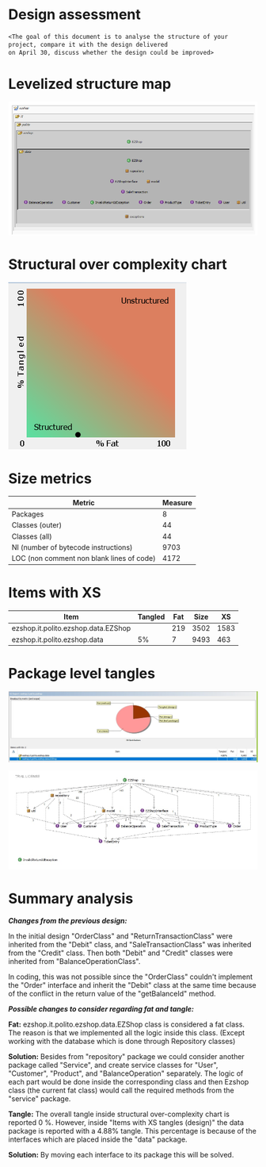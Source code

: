 # Design assessment


```
<The goal of this document is to analyse the structure of your project, compare it with the design delivered
on April 30, discuss whether the design could be improved>
```

# Levelized structure map
![](Images/LevelizedStructureMap.png)

# Structural over complexity chart
![](Images/StructureOverComplexity.png)

# Size metrics

| Metric                                    | Measure |
| ----------------------------------------- | ------- |
| Packages                                  | 8       |
| Classes (outer)                           | 44      |
| Classes (all)                             | 44      |
| NI (number of bytecode instructions)      | 9703    |
| LOC (non comment non blank lines of code) | 4172    |



# Items with XS

| Item                                | Tangled | Fat  | Size | XS   |
| ----------------------------------- | ------- | ---- | ---- | ---- |
| ezshop.it.polito.ezshop.data.EZShop |         | 219  | 3502 | 1583 |
| ezshop.it.polito.ezshop.data        | 5%      | 7    | 9493 | 463  |



# Package level tangles

![](Images/PLT1.jpg)

![](Images/PLT2.jpg)

# Summary analysis

***Changes from the previous design:***

In the initial design "OrderClass" and "ReturnTransactionClass"  were inherited from the "Debit" class, and "SaleTransactionClass" was inherited from the "Credit" class. Then both "Debit" and "Credit" classes were inherited from "BalanceOperationClass".

In coding, this was not possible since the "OrderClass" couldn't implement the "Order" interface and inherit the "Debit" class at the same time because of the conflict in the return value of the "getBalanceId" method.

***Possible changes to consider regarding fat and tangle:***

**Fat:** ezshop.it.polito.ezshop.data.EZShop class is considered a fat class. The reason is that we implemented all the logic inside this class. (Except working with the database which is done through Repository classes)

**Solution:** Besides from "repository" package we could consider another package called "Service", and create service classes for "User", "Customer", "Product", and "BalanceOperation" separately. The logic of each part would be done inside the corresponding class and then Ezshop class (the current fat class) would call the required methods from the "service" package.

**Tangle:** The overall tangle inside structural over-complexity chart is reported 0 %. However, inside "Items with XS tangles (design)" the data package is reported with a 4.88% tangle. This percentage is because of the interfaces which are placed inside the "data" package.

**Solution:** By moving each interface to its package this will be solved. 
